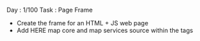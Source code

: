 Day : 1/100
Task : Page Frame
- Create the frame for an HTML + JS web page
- Add HERE map core and map services source within the <head></head> tags 